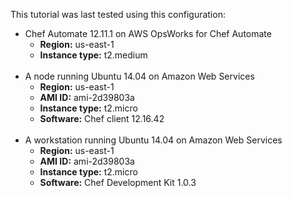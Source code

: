 This tutorial was last tested using this configuration:

* Chef Automate 12.11.1 on AWS OpsWorks for Chef Automate
  * **Region:** us-east-1
  * **Instance type:** t2.medium
<br /><br />
* A node running Ubuntu 14.04 on Amazon Web Services
  * **Region:** us-east-1
  * **AMI ID:** ami-2d39803a
  * **Instance type:** t2.micro
  * **Software:** Chef client 12.16.42
<br /><br />
* A workstation running Ubuntu 14.04 on Amazon Web Services
  * **Region:** us-east-1
  * **AMI ID:** ami-2d39803a
  * **Instance type:** t2.micro
  * **Software:** Chef Development Kit 1.0.3
